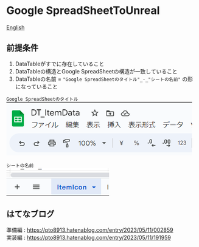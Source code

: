 # Google SpreadSheetToUnreal

<a href="https://github.com/pto8913/GoogleSheetToUnreal/blob/master/README_English.md">English</a>

## 前提条件
1. DataTableがすでに存在していること
2. DataTableの構造とGoogle SpreadSheetの構造が一致していること
3. DataTableの名前 = `"Google SpreadSheetのタイトル"_-_"シートの名前"`
の形になっていること

`Google SpreadSheetのタイトル`<br>
![GoogleSpreadSheet Title](https://github.com/pto8913/GoogleSheetToUnreal/blob/master/Resources/SpreadSheetTitle.png)

`シートの名前`<br>
![SheetName](https://github.com/pto8913/GoogleSheetToUnreal/blob/master/Resources/SheetName.png)

## はてなブログ
準備編 : https://pto8913.hatenablog.com/entry/2023/05/11/002859 <br>
実装編 : https://pto8913.hatenablog.com/entry/2023/05/11/191959

